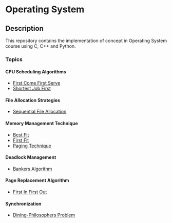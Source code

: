 <h1>Operating System</h1>

<h2>Description</h2>
<p>This repository contains the implementation of concept in Operating System course using C, C++ and Python.</p>

<h3>Topics</h3>

<h4>CPU Scheduling Algorithms</h4>
<ul>
    <li><a href="#" target="_blank">First Come First Serve</a></li>
    <li><a href="#" target="_blank">Shortest Job First</a></li>
</ul>

<h4>File Allocation Strategies</h4>
<ul>
    <li><a href="#" target="_blank">Sequential File Allocation</a></li>
</ul>

<h4>Memory Management Technique</h4>
<ul>
    <li><a href="#" target="_blank">Best Fit</a></li>
    <li><a href="#" target="_blank">First Fit</a></li>
    <li><a href="#" target="_blank">Paging Technique</a></li>
</ul>

<h4>Deadlock Management</h4>
<ul>
    <li><a href="#" target="_blank">Bankers Algorithm</a></li>
</ul>

<h4>Page Replacement Algorithm</h4>
<ul>
    <li><a href="#" target="_blank">First In First Out</a></li>
</ul>

<h4>Synchronization</h4>
<ul>
    <li><a href="#" target="_blank">Dining-Philosophers Problem</a></li>
</ul>